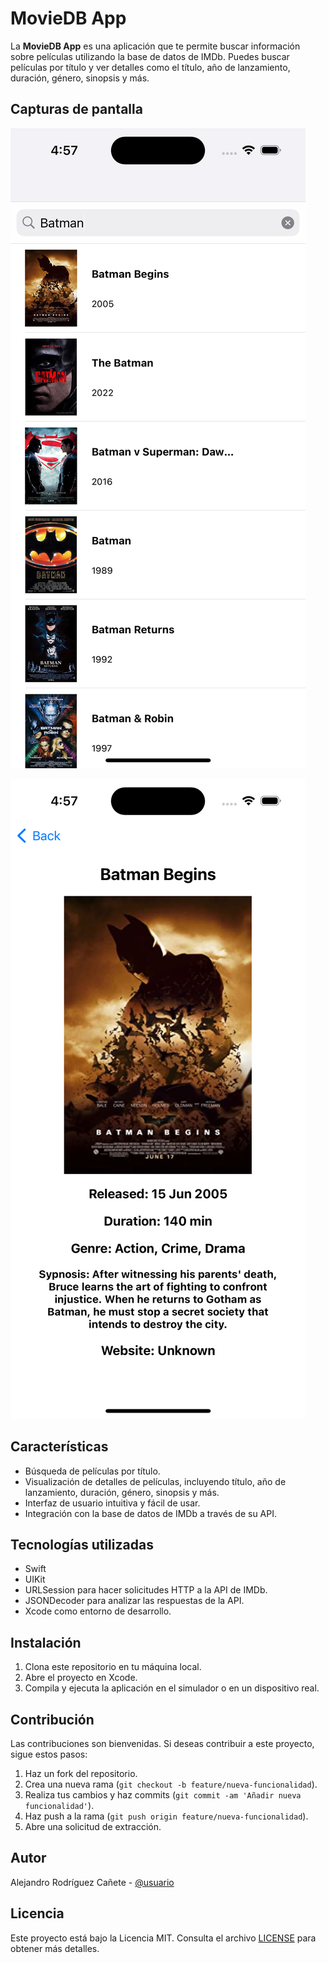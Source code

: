 # MovieDB App

La **MovieDB App** es una aplicación que te permite buscar información sobre películas utilizando la base de datos de IMDb. Puedes buscar películas por título y ver detalles como el título, año de lanzamiento, duración, género, sinopsis y más.

## Capturas de pantalla

![Home Screenshot](MovieDB_2/Resource/home.png)

![Detail Screenshot](MovieDB_2/Resource/detail.png)

## Características

- Búsqueda de películas por título.
- Visualización de detalles de películas, incluyendo título, año de lanzamiento, duración, género, sinopsis y más.
- Interfaz de usuario intuitiva y fácil de usar.
- Integración con la base de datos de IMDb a través de su API.

## Tecnologías utilizadas

- Swift
- UIKit
- URLSession para hacer solicitudes HTTP a la API de IMDb.
- JSONDecoder para analizar las respuestas de la API.
- Xcode como entorno de desarrollo.

## Instalación

1. Clona este repositorio en tu máquina local.
2. Abre el proyecto en Xcode.
3. Compila y ejecuta la aplicación en el simulador o en un dispositivo real.

## Contribución

Las contribuciones son bienvenidas. Si deseas contribuir a este proyecto, sigue estos pasos:

1. Haz un fork del repositorio.
2. Crea una nueva rama (`git checkout -b feature/nueva-funcionalidad`).
3. Realiza tus cambios y haz commits (`git commit -am 'Añadir nueva funcionalidad'`).
4. Haz push a la rama (`git push origin feature/nueva-funcionalidad`).
5. Abre una solicitud de extracción.

## Autor

Alejandro Rodríguez Cañete - [@usuario](https://github.com/usuario)

## Licencia

Este proyecto está bajo la Licencia MIT. Consulta el archivo [LICENSE](LICENSE) para obtener más detalles.
